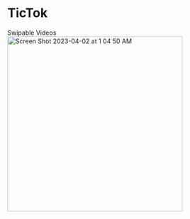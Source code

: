 # TicTok


Swipable Videos <br>
<img width="395" alt="Screen Shot 2023-04-02 at 1 04 50 AM" src="https://user-images.githubusercontent.com/87610332/229332456-f9af9694-a317-40b9-882f-f4ab8dc4cd53.png">

